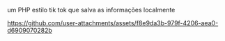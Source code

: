 um PHP estilo tik tok que salva as informações localmente

https://github.com/user-attachments/assets/f8e9da3b-979f-4206-aea0-d6909070282b
